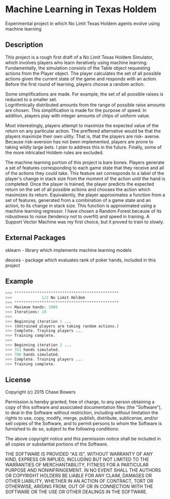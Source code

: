 Machine Learning  in Texas Holdem
========

Experimental project in which No Limit Texas Holdem agents evolve using machine learning

## Description

This project is a rough first draft of a No Limit Texas Holdem Simulator, which involves players who learn iteratively
using machine learning.  Fundamentally, the simulation consists of the Table object requesting actions from the
Player object.  The player calculates the set of all possible actions given the current state of the game and 
responds with an action. Before the first round of learning, players choose a random action.

Some simplifications are made. For example, the set of all possible raises is reduced to a smaller set.  
Logrithmically distributed amounts from the range of possible raise amounts are chosen.  This simplification is made
for the purpose of speed.  In addition, players play with integer amounts of chips of uniform value.

Most interestingly, players attempt to maximize the expected value of the return on any particular action.
The preffered alternative would be that the players maximize their own uility. That is, that the players are risk-
averse.  Because risk-aversion has not been implemented, players are prone to taking wildly large bets.  I plan to
address this in the future.  Finally, some of the more intricated Holdem rules are excluded.

The machine learning portion of this project is bare bones.  Players generate a set of features corresponding to
each game state that they receive and all of the actions they could take.  This feature set corresponds to a label of
the player's change in stack size from the moment of the action until the hand is completed.  Once the player is 
trained, the player predicts the expected return on the set of all possible actions and chooses the action which 
maximizes its return.  Equivalently, the player approximates a function from a set of features, generated from a 
combination of a game state and an action, to its change in stack size.  This function is approximated using a 
machine learning regressor.  I have chosen a Random Forest because of its robustness to noise (tendency not to 
overfit) and speed in training.  A Support Vector Machine was my first choice, but it proved to train to slowly.

## External Packages

sklearn - library which implements machine learning models

deuces - package which evaluates rank of poker hands, included in this project

## Example

```python
>>> **********************************************
>>>             1/2 No Limit Holdem             
>>> **********************************************
>>> Maximum hands: 1000
>>> Iterations: 10
>>> 
>>> Beginning iteration 1 ...
>>> (Untrained players are taking random actions.)
>>> Complete. Training players ...
>>> Training complete.
>>> 
>>> Beginning iteration 2 ...
>>> 351 hands simulated.
>>> 786 hands simulated.
>>> Complete. Training players ...
>>> Training complete.
```

## License

Copyright (c) 2015 Chase Bowers

Permission is hereby granted, free of charge, to any person obtaining a copy
of this software and associated documentation files (the "Software"), to deal
in the Software without restriction, including without limitation the rights
to use, copy, modify, merge, publish, distribute, sublicense, and/or sell
copies of the Software, and to permit persons to whom the Software is
furnished to do so, subject to the following conditions:

The above copyright notice and this permission notice shall be included in
all copies or substantial portions of the Software.

THE SOFTWARE IS PROVIDED "AS IS", WITHOUT WARRANTY OF ANY KIND, EXPRESS OR
IMPLIED, INCLUDING BUT NOT LIMITED TO THE WARRANTIES OF MERCHANTABILITY,
FITNESS FOR A PARTICULAR PURPOSE AND NONINFRINGEMENT. IN NO EVENT SHALL THE
AUTHORS OR COPYRIGHT HOLDERS BE LIABLE FOR ANY CLAIM, DAMAGES OR OTHER
LIABILITY, WHETHER IN AN ACTION OF CONTRACT, TORT OR OTHERWISE, ARISING FROM,
OUT OF OR IN CONNECTION WITH THE SOFTWARE OR THE USE OR OTHER DEALINGS IN
THE SOFTWARE.
